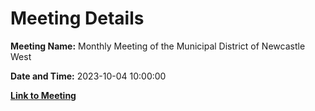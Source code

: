 # Meeting Details

**Meeting Name:** Monthly Meeting of the Municipal District of Newcastle West

**Date and Time:** 2023-10-04 10:00:00

**[Link to Meeting](https://www.limerick.ie/council/whats-on/monthly-meeting-of-the-municipal-district-of-newcastle-west-6)**

